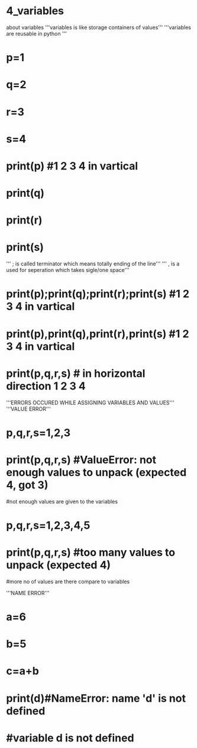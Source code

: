# 4_variables
about variables
'''variables is like storage containers of values'''
'''variables are reusable in python '''

# p=1
# q=2
# r=3
# s=4
# print(p)   #1 2 3 4 in vartical
# print(q)
# print(r)
# print(s)
''' ; is called terminator which means totally ending of the line'''
''' , is a used for seperation which takes sigle/one space'''
# print(p);print(q);print(r);print(s) #1 2 3 4 in vartical
# print(p),print(q),print(r),print(s) #1 2 3 4 in vartical
# print(p,q,r,s)  # in horizontal direction 1 2 3 4 

'''ERRORS OCCURED WHILE ASSIGNING VARIABLES AND VALUES'''
'''VALUE ERROR'''
# p,q,r,s=1,2,3
# print(p,q,r,s)   #ValueError: not enough values to unpack (expected 4, got 3) 
#not enough values are given to the variables

# p,q,r,s=1,2,3,4,5
# print(p,q,r,s) #too many values to unpack (expected 4)
#more no of values are there compare to variables

'''NAME ERROR'''
# a=6
# b=5
# c=a+b
# print(d)#NameError: name 'd' is not defined
# #variable d is not defined
